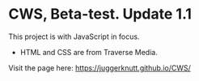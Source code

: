 # CWS, Beta-test. Update 1.1

This project is with JavaScript in focus.
- HTML and CSS are from Traverse Media.

Visit the page here: https://juggerknutt.github.io/CWS/
